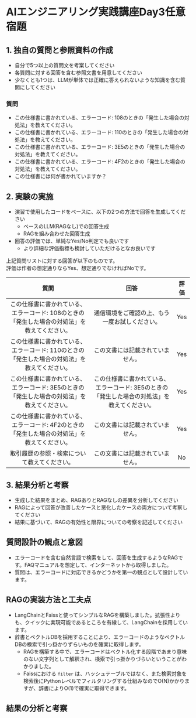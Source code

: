 # AIエンジニアリング実践講座Day3任意宿題

## 1. 独自の質問と参照資料の作成
- 自分で5つ以上の質問文を考案してください
- 各質問に対する回答を含む参照文書を用意してください
- 少なくとも1つは、LLMが単体では正確に答えられないような知識を含む質問にしてください

### 質問

- この仕様書に書かれている、エラーコード: 108のときの「発生した場合の対処法」を教えてください。
- この仕様書に書かれている、エラーコード: 110のときの「発生した場合の対処法」を教えてください。
- この仕様書に書かれている、エラーコード: 3E5のときの「発生した場合の対処法」を教えてください。
- この仕様書に書かれている、エラーコード: 4F2のときの「発生した場合の対処法」を教えてください。
- この仕様書には何が書かれていますか？

## 2. 実験の実施
- 演習で使用したコードをベースに、以下の2つの方法で回答を生成してください
    - ベースのLLM(RAGなし)での回答生成
    - RAGを組み合わせた回答生成
- 回答の評価では、単純なYes/No判定でも良いです
    - より詳細な評価指標も検討していただけるとなお良いです

上記質問リストに対する回答が以下のものです。  
評価は作者の想定通りならYes、想定通りでなければNoです。

| 質問 | 回答 | 評価 |
| :-: | :-: | :-: |
| この仕様書に書かれている、エラーコード: 108のときの「発生した場合の対処法」を教えてください。 | 通信環境をご確認の上、もう一度お試しください。 | Yes |
| この仕様書に書かれている、エラーコード: 110のときの「発生した場合の対処法」を教えてください。 | この文書には記載されていません。 | Yes |
| この仕様書に書かれている、エラーコード: 3E5のときの「発生した場合の対処法」を教えてください。 | この仕様書に書かれている、エラーコード: 3E5のときの「発生した場合の対処法」を教えてください。 | Yes |
| この仕様書に書かれている、エラーコード: 4F2のときの「発生した場合の対処法」を教えてください。 | この文書には記載されていません。| Yes |
| 取引履歴の参照・検索について教えてください。 | この文書には記載されていません。 | No

## 3. 結果分析と考察
- 生成した結果をまとめ、RAGありとRAGなしの差異を分析してください
- RAGによって回答が改善したケースと悪化したケースの両方について考察してください
- 結果に基づいて、RAGの有効性と限界についての考察を記述してください

## 質問設計の観点と意図

- エラーコードを含む自然言語で検索をして、回答を生成するようなRAGです。FAQマニュアルを想定して、インターネットから取得しました。
- 質問は、エラーコードに対応できるかどうかを第一の観点として設計しています。

## RAGの実装方法と工夫点

- LangChainとFaissと使ってシンプルなRAGを構築しました。拡張性よりも、クイックに実現可能であるところを有線して、LangChainを採用しています。
- 辞書とベクトルDBを採用することにより、エラーコードのようなベクトルDBの検索で引っ掛かりずらいものを確実に取得します。
    - RAGを構築する中で、エラーコードはベクトル化する段階であまり意味のない文字列として解釈され、検索で引っ掛かりづらいということがわかりました。
    - Faissにおける `filter` は、ハッシュテーブルではなく、また検索対象を検索後にPythonレベルでフィルタリングする仕組みなのでO(N)かかりますが、辞書によりO(1)で確実に取得できます。

## 結果の分析と考察
